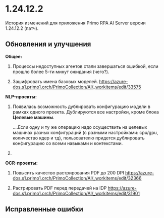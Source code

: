 # 1.24.12.2

История изменений для приложения Primo RPA AI Server версии 1.24.12.2 (патч).

## Обновления и улучшения 


**Общее:**

1. Процессы недоступных агентов стали завершаться ошибкой, если прошло более 5-ти минут ожидания (чего?).

1. Зашифровать имена базовых моделей. 
https://azure-dos.s1.primo1.orch/PrimoCollection/AI/_workitems/edit/33575



**NLP-проекты:**

1. Появилась возможность дублировать конфигурацию модели в рамках одного проекта. Дублируются все настройки, кроме блока **Целевые машины**.
  
   ....Если одну и ту же операцию надо осуществить на целевых машинах разных конфигураций (с разными настройками: cpu/gpu, количество ядер и тд), пользователю придется дублировать конфигурацию со всеми навыками и контекстами. 
1. 





**OCR-проекты:**

1. Повысить качество растрирования PDF до 200 DPI
https://azure-dos.s1.primo1.orch/PrimoCollection/AI/_workitems/edit/32366


1. Растрировать PDF перед передачей на IDP
https://azure-dos.s1.primo1.orch/PrimoCollection/AI/_workitems/edit/31901



## Исправленные ошибки


  



